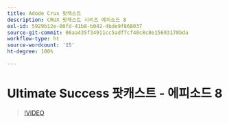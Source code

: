 ```yaml
---
title: Adode Crux 팟캐스트
description: CRUX 팟캐스트 시리즈 에피소드 8
exl-id: 5929b12e-00fd-41b8-b042-4bde9f868037
source-git-commit: 06aa435f34911cc5adf7cf40c8c8e15693178bda
workflow-type: ht
source-wordcount: '15'
ht-degree: 100%

---
```


# Ultimate Success 팟캐스트 - 에피소드 8

>[!VIDEO](https://video.tv.adobe.com/v/3429404?quality=12learn=on)
